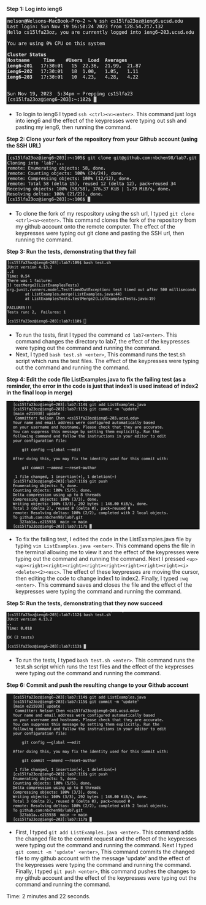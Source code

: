 **Step 1: Log into ieng6**

![Image](login.png)

- To login to ieng6 I typed `ssh <ctrl><v><enter>`. This command just logs into ieng6 and the effect of the keypresses were typing out ssh and pasting my ieng6, then running the command.

**Step 2: Clone your fork of the repository from your Github account (using the SSH URL)**

![Image](gitclone.png)

- To clone the fork of my respository using the ssh url, I typed `git clone <ctrl><v><enter>`. This command clones the fork of the repository from my github account onto the remote computer. The effect of the keypresses were typing out git clone and pasting the SSH url, then running the command.

**Step 3: Run the tests, demonstrating that they fail**

![Image](fail.png)

- To run the tests, first I typed the command `cd lab7<enter>`. This command changes the directory to lab7, the effect of the keypresses were typing out the command and running the command.
- Next, I typed `bash test.sh <enter>`, This command runs the test.sh script which runs the test files. The effect of the keypresses were typing out the command and running the command.

**Step 4: Edit the code file ListExamples.java to fix the failing test (as a reminder, the error in the code is just that index1 is used instead of index2 in the final loop in merge)**

![Image](git.png)

- To fix the failing test, I edited the code in the ListExamples.java file by typing `vim ListExamples.java <enter>`. This command opens the file in the terminal allowing me to view it and the effect of the keypresses were typing out the command and running the command. Next I pressed `<up><up><right><right><right><right><right><right><right><right><i><delete><2><esc>`. The effect of these keypresses are moving the cursor, then editing the code to change index1 to index2. Finally, I typed `:wq <enter>`. This command saves and closes the file and the effect of the keypresses were typing the command and running the command.

**Step 5: Run the tests, demonstrating that they now succeed**

![Image](pass.png)

- To run the tests, I typed `bash test.sh <enter>`. This command runs the test.sh script which runs the test files and the effect of the keypresses were typing out the command and running the command.

**Step 6: Commit and push the resulting change to your Github account**

![Image](git.png)

- First, I typed `git add ListExamples.java <enter>`. This command adds the changed file to the commit request and the effect of the keypresses were typing out the command and running the command. Next I typed `git commit -m 'update' <enter>`, This command commits the changed file to my github account with the message 'update' and the effect of the keypresses were typing the command and running the command. Finally, I typed `git push <enter>`, this command pushes the changes to my github account and the effect of the keypresses were typing out the command and running the command.

Time: 2 minutes and 22 seconds.

